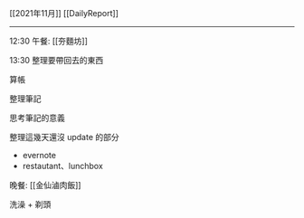 [[2021年11月]]
[[DailyReport]]

---

12:30 午餐: [[夯麵坊]]

13:30 整理要帶回去的東西

算帳

整理筆記

思考筆記的意義

整理這幾天還沒 update 的部分
- evernote
- restautant、lunchbox

晚餐: [[金仙滷肉飯]]

洗澡 + 剃頭